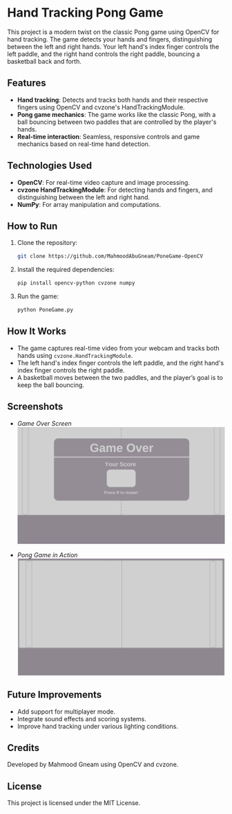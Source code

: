 
# Hand Tracking Pong Game

This project is a modern twist on the classic Pong game using OpenCV for hand tracking. The game detects your hands and fingers, distinguishing between the left and right hands. Your left hand's index finger controls the left paddle, and the right hand controls the right paddle, bouncing a basketball back and forth.

## Features
- **Hand tracking**: Detects and tracks both hands and their respective fingers using OpenCV and cvzone's HandTrackingModule.
- **Pong game mechanics**: The game works like the classic Pong, with a ball bouncing between two paddles that are controlled by the player's hands.
- **Real-time interaction**: Seamless, responsive controls and game mechanics based on real-time hand detection.

## Technologies Used
- **OpenCV**: For real-time video capture and image processing.
- **cvzone HandTrackingModule**: For detecting hands and fingers, and distinguishing between the left and right hand.
- **NumPy**: For array manipulation and computations.

## How to Run
1. Clone the repository:
    ```bash
    git clone https://github.com/MahmoodAbuGneam/PoneGame-OpenCV
    ```
2. Install the required dependencies:
    ```bash
    pip install opencv-python cvzone numpy
    ```
3. Run the game:
    ```bash
    python PoneGame.py
    ```

## How It Works
- The game captures real-time video from your webcam and tracks both hands using `cvzone.HandTrackingModule`.
- The left hand's index finger controls the left paddle, and the right hand's index finger controls the right paddle.
- A basketball moves between the two paddles, and the player’s goal is to keep the ball bouncing.

## Screenshots
- *Game Over Screen*
![Game Over](./Resources/gameOver.png)

- *Pong Game in Action*
![Game in Action](./Resources/Background.png)

## Future Improvements
- Add support for multiplayer mode.
- Integrate sound effects and scoring systems.
- Improve hand tracking under various lighting conditions.

## Credits
Developed by Mahmood Gneam using OpenCV and cvzone. 

## License
This project is licensed under the MIT License.
